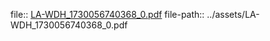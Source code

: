 file:: [LA-WDH_1730056740368_0.pdf](../assets/LA-WDH_1730056740368_0.pdf)
file-path:: ../assets/LA-WDH_1730056740368_0.pdf
